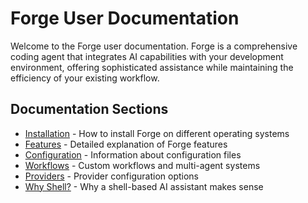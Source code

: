 # Forge User Documentation

Welcome to the Forge user documentation. Forge is a comprehensive coding agent that integrates AI capabilities with your development environment, offering sophisticated assistance while maintaining the efficiency of your existing workflow.

## Documentation Sections

- [Installation](installation.md) - How to install Forge on different operating systems
- [Features](features.md) - Detailed explanation of Forge features
- [Configuration](configuration.md) - Information about configuration files
- [Workflows](workflows.md) - Custom workflows and multi-agent systems
- [Providers](providers.md) - Provider configuration options
- [Why Shell?](why-shell.md) - Why a shell-based AI assistant makes sense